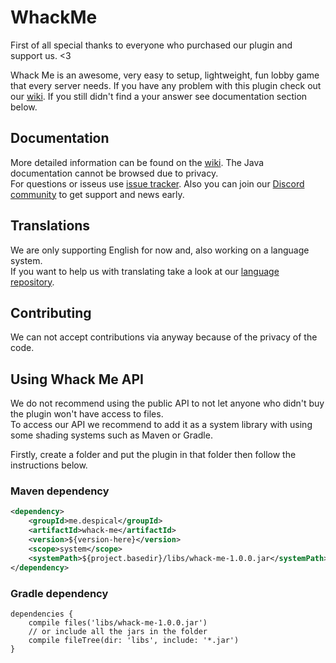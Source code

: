 # WhackMe
First of all special thanks to everyone who purchased our plugin and support us. <3

Whack Me is an awesome, very easy to setup, lightweight, fun lobby game that every server needs. If you have any problem with this plugin check out our [wiki](https://github.com/Despical/WhackMe/wiki). If you still didn't find a your answer see documentation section below.

## Documentation
More detailed information can be found on the [wiki](https://github.com/Despical/WhackMe/wiki).
The Java documentation cannot be browsed due to privacy.<br>For questions or isseus use [issue tracker](https://github.com/Despical/WhackMe/issues).
Also you can join our [Discord community](https://www.discord.gg/rVkaGmyszE) to get support and news early.

## Translations
We are only supporting English for now and, also working on a language system.<br>
If you want to help us with translating take a look at our [language repository](https://github.com/Despical/LocaleStorage).

## Contributing
We can not accept contributions via anyway because of the privacy of the code.

## Using Whack Me API
We do not recommend using the public API to not let anyone who didn't buy the plugin won't have access to files.<br>To access
our API we recommend to add it as a system library with using some shading systems such as Maven or Gradle.

Firstly, create a folder and put the plugin in that folder then follow the instructions below.

### Maven dependency

```xml
<dependency>
    <groupId>me.despical</groupId>
    <artifactId>whack-me</artifactId>
    <version>${version-here}</version>
    <scope>system</scope>
    <systemPath>${project.basedir}/libs/whack-me-1.0.0.jar</systemPath>
</dependency>
```

### Gradle dependency
```
dependencies {
    compile files('libs/whack-me-1.0.0.jar')
    // or include all the jars in the folder
    compile fileTree(dir: 'libs', include: '*.jar')
}
```
